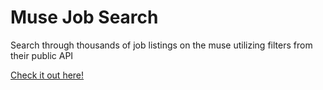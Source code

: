 # Muse Job Search
Search through thousands of job listings on the muse utilizing filters from their public API

[Check it out here!](https://apsicle.github.io/muse_job_search_single_page/)
